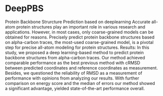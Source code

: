 # DeepPBS
Protein Backbone Strurcture Prediction based on  deeplearning
    Accurate all-atom protein structures play an important role in various research and applications. However, in most cases, only coarse-grained models can be obtained for reasons. Precisely predict protein backbone structures based on alpha-carbon traces, the most-used coarse-grained model, is a pivotal step for precise all-atom modeling for protein structures. 
Results: In this study, we proposed a deep learning-based method to predict protein backbone structures from alpha-carbon traces. Our method achieved comparable performance as the best previous method with cRMSD between predicted coordinates and reference coordinates as measurement. Besides, we questioned the reliability of RMSD as a measurement of performance with opinions from analyzing our results. With further comparison on energy score and the median of errors our method showed a significant advantage, yielded state-of-the-art performance overall.
